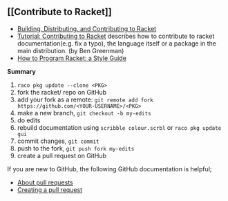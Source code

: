 ## [[Contribute to Racket]] 
* [Building, Distributing, and Contributing to Racket](https://docs.racket-lang.org/racket-build-guide/index.html)
* [Tutorial: Contributing to Racket](https://blog.racket-lang.org/2017/09/tutorial-contributing-to-racket.html) describes how to contribute to racket documentation(e.g. fix a typo), the language itself or a package in the main distribution. (by Ben Greenman)
* [How to Program Racket: a Style Guide](https://docs.racket-lang.org/style)

**Summary**

1. `raco pkg update --clone <PKG>`
2. fork the racket/<PKG> repo on GitHub
3. add your fork as a remote: `git remote add fork https://github.com/<YOUR-USERNAME>/<PKG>`
4. make a new branch, `git checkout -b my-edits`
5. do edits
6. rebuild documentation using `scribble colour.scrbl` or `raco pkg update gui`  
7. commit changes, `git commit`
8. push to the fork, `git push fork my-edits`
9. create a pull request on GitHub

If you are new to GitHub, the following GitHub documentation is helpful;

* [About pull requests](https://help.github.com/en/articles/about-pull-requests)
* [Creating a pull request](https://help.github.com/en/articles/creating-a-pull-request)